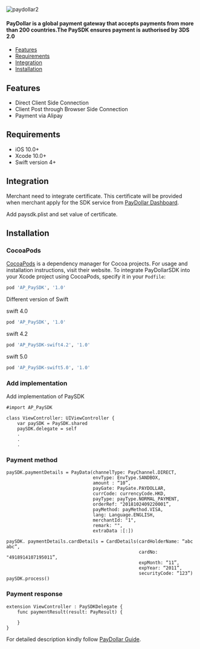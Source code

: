![paydollar2](https://user-images.githubusercontent.com/57220911/68009559-4000a480-fca8-11e9-8ed1-545a4b6e4cfd.png)

#### PayDollar is a global payment gateway that accepts payments from more than 200 countries.The PaySDK ensures payment is authorised by 3DS 2.0

- [Features](#features)
- [Requirements](#requirements)
- [Integration](#integration)
- [Installation](#installation)


## Features
- Direct Client Side Connection
- Client Post through Browser Side Connection
- Payment via Alipay

## Requirements

- iOS 10.0+
- Xcode 10.0+
- Swift version 4+



## Integration

Merchant need to integrate certificate. This certificate will be provided when merchant apply for the SDK service from [PayDollar Dashboard](https://www.paydollar.com/b2c2/eng/merchant/index.jsp).

Add paysdk.plist and set value of certificate.


## Installation

### CocoaPods

[CocoaPods](https://cocoapods.org) is a dependency manager for Cocoa projects. For usage and installation instructions, visit their website. To integrate PayDollarSDK into your Xcode project using CocoaPods, specify it in your `Podfile`:

```ruby
pod 'AP_PaySDK', '1.0'
```
Different version of Swift

swift 4.0
```ruby
pod 'AP_PaySDK', '1.0'
```
swift 4.2
```ruby
pod 'AP_PaySDK-swift4.2', '1.0'
```
swift 5.0
```ruby
pod 'AP_PaySDK-swift5.0', '1.0'
```

### Add implementation

Add implementation of PaySDK

```
#import AP_PaySDK

class ViewController: UIViewController {
    var paySDK = PaySDK.shared
    paySDK.delegate = self
    .
    .
    .
```

### Payment method 

```
paySDK.paymentDetails = PayData(channelType: PayChannel.DIRECT,
                                envType: EnvType.SANDBOX,
                                amount : “10”,
                                payGate: PayGate.PAYDOLLAR,
                                currCode: currencyCode.HKD, 
                                payType: payType.NORMAL_PAYMENT, 
                                orderRef: "2018102409220001”, 
                                payMethod: payMethod.VISA,
                                lang: Language.ENGLISH,
                                merchantId: "1",
                                remark: "",
                                extraData :[:])

paySDK. paymentDetails.cardDetails = CardDetails(cardHolderName: “abc abc”,
                                                 cardNo: "4918914107195011”,
                                                 expMonth: “11”,
                                                 expYear: “2011”,
                                                 securityCode: “123”)
paySDK.process()

```

### Payment response

```
extension ViewController : PaySDKDelegate {
    func paymentResult(result: PayResult) {

    }
}
```
For detailed description kindly follow [PayDollar Guide](http://www.paydollar.com/pdf/op/enpdintguide.pdf).
                
                
